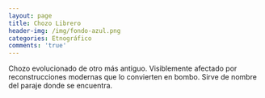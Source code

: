 ```yaml
---
layout: page
title: Chozo Librero
header-img: /img/fondo-azul.png
categories: Etnográfico
comments: 'true'
---
```



Chozo evolucionado de otro más antiguo. Visiblemente afectado por reconstrucciones modernas que lo convierten en bombo.
Sirve de nombre del paraje donde se encuentra.

<div class="photo-gallery">
<ul>
</ul>
</div>
